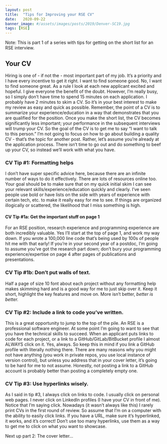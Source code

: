 ```yaml
---
layout: post
title:  "Tips for Improving your RSE CV"
date:   2020-09-22
banner_image: #/assets/images/posts/2019/Denver-SC19.jpg
tags: [RSE]
---
```


Note: This is part 1 of a series with tips for getting on the short list for an RSE interview.

## Your CV

Hiring is one of - if not the - most important part of my job.
It’s a priority and I have every incentive to get it right.
I want to find someone good.
No, I want to find someone great.
As a rule I look at each new applicant excited and hopeful.
I give everyone the benefit of the doubt.
However, I’m really busy, so I simply don’t have time to spend 15 minutes on each application.
I probably have 2 minutes to skim a CV.
So it’s in your best interest to make my review as easy and quick as possible.
Remember, the point of a CV is to summarize your experience/education in a way that demonstrates that you are qualified for the position.
Once you make the short list, the CV becomes significantly less important; your performance in the subsequent interviews will trump your CV.
So the goal of the CV is to get me to say “I want to talk to this person.”
I’m not going to focus on how to go about building a quality CV - that’s the topic for another post.
Rather, let’s assume you’re already at the application process.
There isn’t time to go out and do something to beef up your CV, so instead we’ll work with what you have.

### CV Tip #1: Formatting helps
I don’t have super specific advice here, because there are an infinite number of ways to do it effectively.
There are lots of resources online too.
Your goal should be to make sure that on my quick initial skim I can see your relevant skills/experience/education quickly and clearly.
I’ve seen people use bold or have lists on the side with years of experience with certain tech, etc. to make it really easy for me to see.
If things are organized illogically or scattered, the likelihood that I miss something is high.

#### CV Tip #1a: Get the important stuff on page 1
For an RSE position, research experience and programming experience are both incredibly valuable.
Yes I’ll start at the top of page 1, and work my way down.
If you wrote a 100,000 line code that’s being used by 100s of people hit me with that early!
If you’re in your second year of a postdoc, I’m going to assume you’ve got the research part down; don’t bury your programming experience/expertise on page 4 after pages of publications and presentations.

### CV Tip #1b: Don’t put walls of text.
Half a page of size 10 font about each project without any formatting help makes skimming hard and is a good way for me to just skip over it.
Keep it short, highlight the key features and move on. More isn’t better, *better is better.*

### CV Tip #2: Include a link to code you’ve written.
This is a great opportunity to jump to the top of the pile.
An RSE is a professional software engineer.
At some point I’m going to want to see that you have the technical skills to succeed.
When an applicant puts links to code for each project, or a link to a GitHub/GitLab/BitBucket profile I almost ALWAYS click on it.
Yes, always.
So keep this in mind if you link a GitHub profile with literally nothing there.
There are many reasons why you might not have anything (you work in private repos, you use local instance of version control), but unless you address that in your cover letter, it’s going to be hard for me to not assume. Honestly, not posting a link to a GitHub account is probably better than posting a completely empty one.

### CV Tip #3: Use hyperlinks wisely.
As I said in tip #3, I always click on links to code. I usually click on personal web pages. I never click on LinkedIn profiles (I have your CV in front of me). Notice that I’m saying click. Nowadays (it wasn’t always like this) I rarely print CVs in the first round of review. So assume that I’m on a computer with the ability to easily click links. If you have a URL, make sure it’s hyperlinked, it works, and it’s correct! Don’t use too many hyperlinks, use them as a way to get me to click on what you want to showcase.



Next up part 2: The cover letter...
